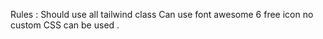 Rules : 
Should use all tailwind class
Can use font awesome 6 free icon 
no custom CSS can be used . 
